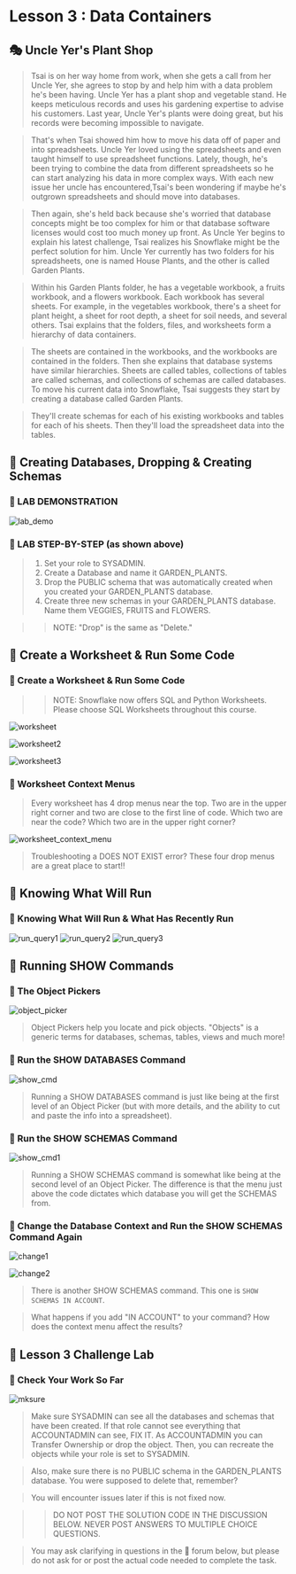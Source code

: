 # Lesson 3 : Data Containers

## 🎭 Uncle Yer's Plant Shop

> Tsai is on her way home from work, when she gets a call from her Uncle Yer, she agrees to stop by and help him with a data problem he's been having. Uncle Yer has a plant shop and vegetable stand. He keeps meticulous records and uses his gardening expertise to advise his customers. Last year, Uncle Yer's plants were doing great, but his records were becoming impossible to navigate.

>That's when Tsai showed him how to move his data off of paper and into spreadsheets. Uncle Yer loved using the spreadsheets and even taught himself to use spreadsheet functions. Lately, though, he's been trying to combine the data from different spreadsheets so he can start analyzing his data in more complex ways. With each new issue her uncle has encountered,Tsai's been wondering if maybe he's outgrown spreadsheets and should move into databases.

> Then again, she's held back because she's worried that database concepts might be too complex for him or that database software licenses would cost too much money up front. As Uncle Yer begins to explain his latest challenge, Tsai realizes his Snowflake might be the perfect solution for him. Uncle Yer currently has two folders for his spreadsheets, one is named House Plants, and the other is called Garden Plants.

> Within his Garden Plants folder, he has a vegetable workbook, a fruits workbook, and a flowers workbook. Each workbook has several sheets. For example, in the vegetables workbook, there's a sheet for plant height, a sheet for root depth, a sheet for soil needs, and several others. Tsai explains that the folders, files, and worksheets form a hierarchy of data containers.

> The sheets are contained in the workbooks, and the workbooks are contained in the folders. Then she explains that database systems have similar hierarchies. Sheets are called tables, collections of tables are called schemas, and collections of schemas are called databases. To move his current data into Snowflake, Tsai suggests they start by creating a database called Garden Plants.

> They'll create schemas for each of his existing workbooks and tables for each of his sheets. Then they'll load the spreadsheet data into the tables.


## 🥋 Creating Databases, Dropping & Creating Schemas
### 🥋 LAB DEMONSTRATION

![lab_demo](../../pics/lab_demo.png)

### 🥋 LAB STEP-BY-STEP  (as shown above)


>1. Set your role to SYSADMIN.
>2. Create a Database and name it GARDEN_PLANTS.
>3. Drop the PUBLIC schema that was automatically created when you created your GARDEN_PLANTS database. 
>4. Create three new schemas in your GARDEN_PLANTS database. Name them VEGGIES, FRUITS and FLOWERS.

>> NOTE: "Drop" is the same as "Delete."

## 🥋 Create a Worksheet & Run Some Code
### 🥋 Create a Worksheet & Run Some Code

>> NOTE: Snowflake now offers SQL and Python Worksheets. Please choose SQL Worksheets throughout this course. 

![worksheet](../../pics/worksheet.png)

![worksheet2](../../pics/worksheet2.png)

![worksheet3](../../pics/worksheet3.png)


### 📓 Worksheet Context Menus

>Every worksheet has 4 drop menus near the top. Two are in the upper right corner and two are close to the first line of code. Which two are near the code? Which two are in the upper right corner? 

![worksheet_context_menu](../../pics/worksheet_context_menu.png)

>Troubleshooting a DOES NOT EXIST error? These four drop menus are a great place to start!! 


## 📓 Knowing What Will Run
### 📓 Knowing What Will Run & What Has Recently Run
![run_query1](../../pics/run_query1.png)
![run_query2](../../pics/run_query2.png)
![run_query3](../../pics/run_query3.png)


## 🥋 Running SHOW Commands
### 📓 The Object Pickers
![object_picker](../../pics/object_picker.png)

> Object Pickers help you locate and pick objects. "Objects" is a generic terms for databases, schemas, tables, views and much more! 

### 🥋 Run the SHOW DATABASES Command

![show_cmd](../../pics/show_cmd.png)

> Running a SHOW DATABASES command is just like being at the first level of an Object Picker (but with more details, and the ability to cut and paste the info into a spreadsheet). 

### 🥋 Run the SHOW SCHEMAS Command
![show_cmd1](../../pics/show_cmd1.png)

> Running a SHOW SCHEMAS command is somewhat like being at the second level of an Object Picker. The difference is that the menu just above the code dictates which database you will get the SCHEMAS from. 

### 🥋 Change the Database Context and Run the SHOW SCHEMAS Command Again

![change1](../../pics/change1.png)

![change2](../../pics/change2.png)


> There is another SHOW SCHEMAS command. This one is ```SHOW SCHEMAS IN ACCOUNT```.

> What happens if you add "IN ACCOUNT" to your command? How does the context menu affect the results? 

## 🎯 Lesson 3 Challenge Lab
### 🎯 Check Your Work So Far

![mksure](../../pics/mksure.png)


>Make sure SYSADMIN can see all the databases and schemas that have been created. If that role cannot see everything that ACCOUNTADMIN can see, FIX IT. As ACCOUNTADMIN you can Transfer Ownership or drop the object. Then, you can recreate the objects while your role is set to SYSADMIN. 

>Also, make sure there is no PUBLIC schema in the GARDEN_PLANTS database. You were supposed to delete that, remember?

>You will encounter issues later if this is not fixed now. 

>>DO NOT POST THE SOLUTION CODE IN THE DISCUSSION BELOW.  NEVER POST ANSWERS TO MULTIPLE CHOICE QUESTIONS. 

> You may ask clarifying in questions in the 📣 forum below, but please do not ask for or post the actual code needed to complete the task. 